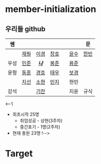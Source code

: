 # member-initialization


## 우리들 github

|쌤|  |  |  ||  |문|
|:---:|:---:|:---:|:---:|:---:|:---:|:---:|
|  |[재필](https://github.com/seomyunfeel)|[이경](https://github.com/leekyung91)|[창호](https://github.com/changhonam)||[윤수](https://github.com/susu210)|[한빈](https://github.com/Mombin)|
|우성|[민준](https://github.com/KimMinJoon)|[***나***](https://github.com/NamWoo)|[봉준](https://github.com/iambongjun)||[용준](https://github.com/chrno0621)||
|윤형|[동훈](https://github.com/Baccas-Kim?tab=repositories)|[경호](https://github.com/bkh751)|[태우](https://github.com/taewookimmr)||[보경](https://github.com/boku-kim)||
|  |[지선](https://github.com/LJSsun)|[소현](https://github.com/So-Is-Cow)|[민지](https://github.com/youminji)||현민||
|강석|  |[기찬](https://github.com/allowme2)|  ||지윤|규식|

<--1
* 최초시작 25명
  * 취업성공 - 상현(3주차) 
  * 중간포기 - 1명(2주차)
* 현재 총원 23명
!-->
# Target 
 
